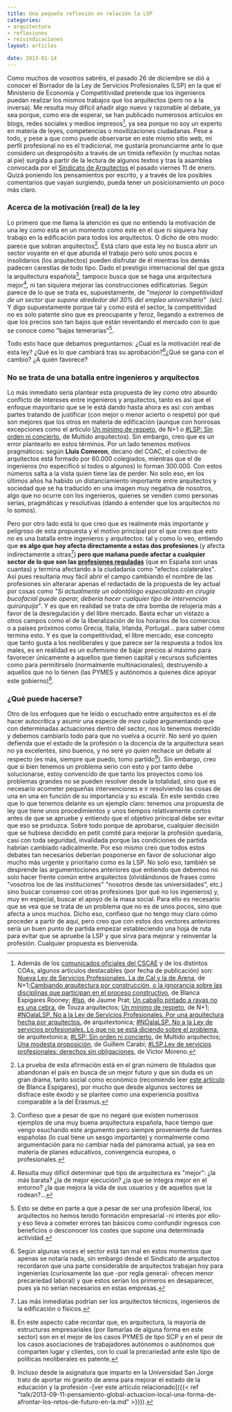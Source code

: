 ```yaml
---
title: Una pequeña reflexión en relación la LSP
categories:
- arquitectura
- reflexiones
- reivindicaciones
layout: articles

date: 2013-01-14
---
```

Como muchos de vosotros sabréis, el pasado 26 de diciembre se dió a conocer el Borrador de la Ley de Servicios Profesionales (LSP) en la que el Ministerio de Economía y Competitividad pretende que los ingenieros puedan realizar los mismos trabajos que los arquitectos (pero no a la inversa). Me resulta muy difícil añadir algo nuevo y razonable al debate, ya sea porque, como era de esperar, se han publicado numerosos artículos en blogs, redes sociales y medios impresos[^1], ya sea porque no soy un experto en materia de leyes, competencias o movilizaciones ciudadanas. Pese a todo, y pese a que como puede observarse en este mismo sitio web, mi perfil profesional no es el tradicional, me gustaría pronunciarme ante lo que considero un despropósito a través de un tímida reflexión (y muchas notas al pie) surgida a partir de la lectura de algunos textos y tras la asamblea convocada por el <a href="http://www.sindicatoarquitectos.es/">Sindicato de Arquitectos</a> el pasado viernes 11 de enero. Quizá poniendo los pensamientos por escrito, y a través de los posibles comentarios que vayan surgiendo, pueda tener un posicionamiento un poco más claro.<!--more-->

### Acerca de la motivación (real) de la ley

Lo primero que me llama la atención es que no entiendo la motivación de una ley como esta en un momento como este en el que ni siquiera hay trabajo en la edificación para todos los arquitectos. O dicho de otro modo: parece que sobran arquitectos[^2]. Está claro que esta ley no busca abrir un sector voyante en el que abunda el trabajo pero solo unos pocos e insolidarios (los arquitectos) pueden disfrutar de él mientras los demás padecen carestías de todo tipo. Dado el prestigio internacional del que goza la arquitectura española[^3], tampoco busca que se haga una arquitectura mejor[^4], ni tan siquiera mejorar las construcciones edificatorias. Según parece de lo que se trata es, supuestamente, de <i>"mejorar la competitividad de un sector que supone alrededor del 30% del empleo universitario"&nbsp; (sic)</i>. Y digo supuestamente porque tal y como está el sector, la competitividad no es solo patente sino que es preocupante y feroz, llegando a extremos de que los precios son tan bajos que están reventando el mercado con lo que se conoce como "bajas temerarias"[^5].

Todo esto hace que debamos preguntarnos: ¿Cual es la motivación real de esta ley? ¿Qué es lo que cambiará tras su aprobación?[^6]¿Qué se gana con el cambio? ¿A quién favorece?

### No se trata de una batalla entre ingenieros y arquitectos
Lo más inmediato sería plantear esta propuesta de ley como otro absurdo conflicto de intereses entre ingenieros y arquitectos, tanto es así que el enfoque mayoritario que se le está dando hasta ahora es así: con ambas partes tratando de justificar (con mejor o menor acierto o respeto) por qué son mejores que los otros en materia de edificación (aunque con honrosas excepciones como el artículo <a href="http://nmas1.wordpress.com/2013/01/05/un-minimo-de-respeto/">Un mínimo de respeto</a>, de N+1 o <a href="http://multido.blogspot.com.es/2013/01/lsp-sin-orden-ni-concierto.html">#LSP: Sin orden ni concierto</a>, de Multido arquitectos). Sin embargo, creo que es un error plantearlo en estos términos. Por un lado tenemos motivos pragmáticos: según **Lluis Comeron**, decano del COAC, el colectivo de arquitectos está formado por 60.000 colegiados, mientras que el de ingenieros (no especificó si todos o algunos) lo forman 300.000. Con estos números salta a la vista quien tiene las de perder. No solo eso, en los últimos años ha habido un distanciamiento importante entre arquitectos y sociedad que se ha traducido en una imagen muy negativa de nosotros, algo que no ocurre con los ingenieros, quienes se venden como personas serias, pragmáticas y resolutivas (dando a entender que los arquitectos no lo somos).

Pero por otro lado está lo que creo que es realmente más importante y peligroso de esta propuesta y el motivo principal por el que creo que esto no es una batalla entre ingenieros y arquitectos: tal y como lo veo, entiendo que <strong>es algo que hoy afecta directamente a estas dos profesiones </strong>(y afecta indirectamente a otras[^7])<strong> pero que mañana puede afectar a cualquier sector de lo que son las <a href="http://es.wikipedia.org/wiki/Profesion_regulada">profesiones reguladas</a></strong> (que en España son unas cuantas) y termina afectando a la ciudadanía como "efectos colaterales". Así pues resultaría muy fácil abrir el campo cambiando el nombre de las profesiones sin alterarar apenas el redactado de la propuesta de ley actual por cosas como <em>"Si actualmente un odontólogo especializado en cirugía bucofacial puede operar, debería hacer cualquier tipo de intervención quirúrquija"</em>. Y es que en realidad se trata de otra bomba de relojería más a favor de la desregulación y del libre mercado. Basta echar un vistazo a otros campos como el de la liberalización de los horarios de los comercios o a países próximos como Grecia, Italia, Irlanda, Portugal... para saber cómo termina esto. Y es que la competitividad, el libre mercado, ese concepto que tanto gusta a los neoliberales y que parece ser la respuesta a todos los males, es en realidad es un eufemismo de bajar precios al máximo para favorecer únicamente a aquellos que tienen capital y recursos suficientes como para permitírselo (normalmente multinacionales), destruyendo a aquellos que no lo tienen (las PYMES y autónomos a quienes dice apoyar este gobierno)[^8].</p>

### ¿Qué puede hacerse?

Otro de los enfoques que he leído o escuchado entre arquitectos es el de hacer autocrítica y asumir una especie de <em>mea culpa</em> argumentando que con determinadas actuaciones dentro del sector, nos lo tenemos merecido y debemos cambiarlo todo para que no vuelva a ocurrir. No seré yo quien defienda que el estado de la profesión o la docencia de la arquitectura sean no ya excelentes, sino buenos, y no seré yo quien rechace un debate al respecto (es más, siempre que puedo, tomo partido[^9]). Sin embargo, creo que si bien tenemos un problema serio con esto y por tanto debe solucionarse, estoy convencido de que tanto los proyectos como los problemas grandes no se pueden resolver desde la totalidad, sino que es necesario acometer pequeñas intervenciones e ir resolviendo las cosas de una en una en función de su importancia y su escala. En este sentido creo que lo que tenemos delante es un ejemplo claro: tenemos una propuesta de ley que tiene unos procedimientos y unos tiempos relativamente cortos antes de que se apruebe y entiendo que el objetivo principal debe ser evitar que eso se produzca. Sobre todo porque de aprobarse, cualquier decisión que se hubiese decidido en petit comité para mejorar la profesión quedaría, casi con toda seguridad, invalidada porque las condiciones de partida habrían cambiado radicalmente. Por eso mismo creo que todos estos debates tan necesarios deberían posponerse en favor de solucionar algo mucho más urgente y prioritario como es la LSP.
No solo eso, también se desprende las argumentociones anteriores que entiendo que debemos no solo hacer frente común entre arquitectos (olvidándonos de frases como "vosotros los de las instituciones" "nosotros desde las universidades", etc.) sino buscar consenso con otras profesiones (por qué no los ingenieros) y, muy en especial, buscar el apoyo de la masa social. Para ello es necesario que se vea que se trata de un problema que no es de unos pocos, sino que afecta a unos muchos.
Dicho eso, confieso que no tengo muy claro cómo proceder a partir de aquí, pero creo que con estos dos vectores anteriores sería un buen punto de partida empezar estableciendo una hoja de ruta para evitar que se apruebe la LSP y que sirva para mejorar y reinventar la profesión. Cualquier propuesta es bienvenida.

[^1]: Además de los <a href="http://www.cscae.com/index.php?option=com_content&amp;view=article&amp;id=469:comunicado-del-presidente-del-consejo-superior-a-los-arquitectos-de-toda-espana-sobre-ley-de-servicios-profesionales&amp;catid=35:editorial&amp;Itemid=54">comunicados oficiales del CSCAE</a> y de los distintos COAs, algunos artículos destacables (por fecha de publicación) son: <a href="http://nmas1.wordpress.com/2013/01/02/nueva-ley-de-servicios-profesionales-la-de-cal-y-la-de-arena/">Nueva Ley de Servicios Profesionales. La de Cal y la de&nbsp;Arena</a>, de N+1;<a href="http://blancaespigaresrooney.wordpress.com/2013/01/02/cambiando-arquitectura-por-construccion-o-la-ignorancia-sobre-las-disciplinas-que-participan-en-el-proceso-constructivo/">Cambiando arquitectura por construcción, o la ignorancia sobre las disciplinas que participan en el proceso constructivo</a>, de Blanca Espigares Rooney; <a href="http://www.jaumepratarquitecto.com/2012/12/0-0-1-1471-8092-mmjarq-67-19-9544-14.html">#lsp</a>, de Jaume Prat; <a href="http://www.touza.com/blog/2013/01/un-caballo-pintado-a-rayas-no-es-una-cebra-l-kahn/">Un caballo pintado a rayas no es una cebra</a>, de Touza arquitectos; <a href="http://nmas1.wordpress.com/2013/01/05/un-minimo-de-respeto/">Un mínimo de respeto</a>, de N+1; <a href="http://arquitextonica.net/2013/01/04/noalalsp-no-a-la-ley-de-servicios-profesionales-por-una-arquitectura-hecha-por-arquitectos/">#NOalaLSP. No a la Ley de Servicios Profesionales. Por una arquitectura hecha por arquitectos.</a> de arquitextonica; <a href="http://arquitextonica.net/2013/01/07/noalalsp-no-a-la-ley-de-servicios-profesionales-lo-que-no-se-esta-diciendo-sobre-el-problema/">#NOalaLSP. No a la Ley de servicios profesionales. Lo que no se está diciendo sobre el problema.</a> de arquitextonica; <a href="http://multido.blogspot.com.es/2013/01/lsp-sin-orden-ni-concierto.html">#LSP: Sin orden ni concierto</a>, de Multido arquitectos; <a href="http://dearquitecturayafecciones.wordpress.com/2013/01/14/una-modesta-proposicion/">Una modesta proposición</a>, de Guillem Carabí; <a href="http://vmoreno.net/ley-de-servicios-profesionales-derechos-sin-obligaciones/">#LSP.Ley de servicios profesionales: derechos sin obligaciones</a>, de Víctor Moreno.
[^2]: La prueba de esta afirmación está en el gran número de titulados que abandonan el país en busca de un mejor futuro y que sin duda es un gran drama, tanto social como económico (recomiendo leer <a href="http://blancaespigaresrooney.wordpress.com/2012/11/17/yo-he-costado-230-000-euros-a-los-espanoles/">este artículo</a> de Blanca Espigares), por mucho que desde algunos sectores se disfrace este éxodo y se plantee como una experiencia positiva comparable a la del Erasmus.
[^3]: Confieso que a pesar de que no negaré que existen numerosos ejemplos de una muy buena arquitectura española, hace tiempo que vengo esuchando este argumento pero siempre proveniente de fuentes españolas (lo cual tiene un sesgo importante) y normalmente como argumentación para no cambiar nada del panorama actual, ya sea en materia de planes educativos, convergencia europea, o&nbsp; profesionales.
[^4]: Resulta muy difícil determinar qué tipo de arquitectura es "mejor": ¿la más barata? ¿la de mejor ejecución? ¿la que se integra mejor en el entorno? ¿la que mejora la vida de sus usuarios y de aquellos que la rodean?...
[^5]: Esto se debe en parte a que a pesar de ser una profesión liberal, los arquitectos no hemos tenido formación empresarial -ni interés por ello- y eso lleva a cometer errores tan básicos como confundir ingresos con beneficios o desconocer los costes que supone una determinada actividad.
[^6]: Según algunas voces el sector está tan mal en estos momentos que apenas se notaría nada, sin embargo desde el Sindicato de arquitectos recordaron que una parte considerable de arquitectos trabajan hoy para ingenierías (curiosamente las que -por regla general- ofrecen menor precariedad laboral) y que estos serían los primeros en desaparecer, pues ya no serían necesarios en estas empresas.
[^7]: Las más inmediatas podrían ser los arquitectos técnicos, ingenieros de la edificación o físicos.
[^8]: En este aspecto cabe recordar que, en arquitectura, la mayoría de estructuras empresariales (por llamarlas de alguna forma en este sector) son en el mejor de los casos PYMES de tipo SCP y en el peor de los casos asociaciones de trabajadores autónomos o autónomos que comparten lugar y clientes, con lo cual la precariedad ante este tipo de políticas neoliberales es patente.
[^9]: Incluso desde la asignatura que imparto en la Universidad San Jorge trato de aportar mi granito de arena para mejorar el estado de la educación y la profesión -[ver este artículo relacionado]({{< ref "talk/2013-09-11-pensamiento-global-actuacion-local-una-forma-de-afrontar-los-retos-de-futuro-en-la.md" >}})).
